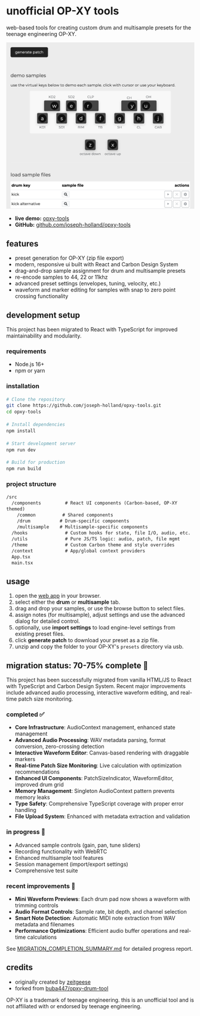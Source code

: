# unofficial OP-XY tools

web-based tools for creating custom drum and multisample presets for the teenage engineering OP-XY.

![OP-XY Tools Preview](public/assets/preview-image.png)

- **live demo:** [opxy-tools](https://opxy-tools.pages.dev/)
- **GitHub:** [github.com/joseph-holland/opxy-tools](https://github.com/joseph-holland/opxy-tools)

## features

- preset generation for OP-XY (zip file export)
- modern, responsive ui built with React and Carbon Design System
- drag-and-drop sample assignment for drum and multisample presets
- re-encode samples to 44, 22 or 11khz
- advanced preset settings (envelopes, tuning, velocity, etc.)
- waveform and marker editing for samples with snap to zero point crossing functionality

## development setup

This project has been migrated to React with TypeScript for improved maintainability and modularity.

### requirements

- Node.js 16+ 
- npm or yarn

### installation

```bash
# Clone the repository
git clone https://github.com/joseph-holland/opxy-tools.git
cd opxy-tools

# Install dependencies
npm install

# Start development server
npm run dev

# Build for production
npm run build
```

### project structure

```
/src
  /components         # React UI components (Carbon-based, OP-XY themed)
    /common          # Shared components
    /drum           # Drum-specific components
    /multisample    # Multisample-specific components
  /hooks              # Custom hooks for state, file I/O, audio, etc.
  /utils              # Pure JS/TS logic: audio, patch, file mgmt
  /theme              # Custom Carbon theme and style overrides
  /context            # App/global context providers
  App.tsx
  main.tsx
```

## usage

1. open the [web app](https://opxy-tools.pages.dev/) in your browser.
2. select either the **drum** or **multisample** tab.
3. drag and drop your samples, or use the browse button to select files.
4. assign notes (for multisample), adjust settings and use the advanced dialog for detailed control.
5. optionally, use **import settings** to load engine-level settings from existing preset files.
6. click **generate patch** to download your preset as a zip file.
7. unzip and copy the folder to your OP-XY's `presets` directory via usb.

## migration status: **70-75% complete** 🚀

This project has been successfully migrated from vanilla HTML/JS to React with TypeScript and Carbon Design System. Recent major improvements include advanced audio processing, interactive waveform editing, and real-time patch size monitoring.

### completed ✅
- **Core Infrastructure**: AudioContext management, enhanced state management
- **Advanced Audio Processing**: WAV metadata parsing, format conversion, zero-crossing detection
- **Interactive Waveform Editor**: Canvas-based rendering with draggable markers
- **Real-time Patch Size Monitoring**: Live calculation with optimization recommendations
- **Enhanced UI Components**: PatchSizeIndicator, WaveformEditor, improved drum grid
- **Memory Management**: Singleton AudioContext pattern prevents memory leaks
- **Type Safety**: Comprehensive TypeScript coverage with proper error handling
- **File Upload System**: Enhanced with metadata extraction and validation

### in progress 🚧
- Advanced sample controls (gain, pan, tune sliders)
- Recording functionality with WebRTC
- Enhanced multisample tool features
- Session management (import/export settings)
- Comprehensive test suite

### recent improvements 🎉
- **Mini Waveform Previews**: Each drum pad now shows a waveform with trimming controls
- **Audio Format Controls**: Sample rate, bit depth, and channel selection
- **Smart Note Detection**: Automatic MIDI note extraction from WAV metadata and filenames
- **Performance Optimizations**: Efficient audio buffer operations and real-time calculations

See [MIGRATION_COMPLETION_SUMMARY.md](MIGRATION_COMPLETION_SUMMARY.md) for detailed progress report.

## credits

- originally created by [zeitgeese](https://github.com/buba447)
- forked from [buba447/opxy-drum-tool](https://buba447.github.io/opxy-drum-tool/)

OP-XY is a trademark of teenage engineering. this is an unofficial tool and is not affiliated with or endorsed by teenage engineering.
